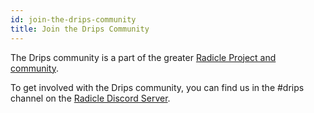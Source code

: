 ```yaml
---
id: join-the-drips-community
title: Join the Drips Community
---
```


The Drips community is a part of the greater [Radicle Project and community][rc].

To get involved with the Drips community, you can find us in the #drips channel on the [Radicle Discord Server][rd].

[rc]: https://docs.radicle.xyz/docs/get-involved/join-the-community
[rd]: https://discord.gg/9HngY3wjWd
